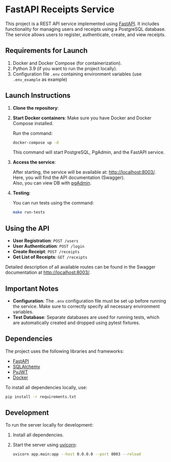 # FastAPI Receipts Service

This project is a REST API service implemented using [FastAPI](https://fastapi.tiangolo.com/). It includes functionality for managing users and receipts using a PostgreSQL database.  
The service allows users to register, authenticate, create, and view receipts.

## Requirements for Launch

1. Docker and Docker Compose (for containerization).
2. Python 3.9 (if you want to run the project locally).
3. Configuration file `.env` containing environment variables (use `.env_example` as example)

## Launch Instructions

1. **Clone the repository**:

2. **Start Docker containers**:
   Make sure you have Docker and Docker Compose installed.
   
   Run the command:
   ```bash
   docker-compose up -d
   ```
   This command will start PostgreSQL, PgAdmin, and the FastAPI service.

3. **Access the service**:
   
   After starting, the service will be available at: [http://localhost:8003/](http://localhost:8003/). Here, you will find the API documentation (Swagger).  
   Also, you can view DB with [pgAdmin](http://127.0.0.1:5050/).

4. **Testing**:
   
   You can run tests using the command:
   ```bash
   make run-tests
   ```
 
## Using the API

- **User Registration**:
  `POST /users`
- **User Authentication**:
  `POST /login`
- **Create Receipt**:
  `POST /receipts`
- **Get List of Receipts**:
  `GET /receipts`

Detailed description of all available routes can be found in the Swagger documentation at [http://localhost:8003/](http://localhost:8003/).

## Important Notes

- **Configuration**: The `.env` configuration file must be set up before running the service. Make sure to correctly specify all necessary environment variables.
- **Test Database**: Separate databases are used for running tests, which are automatically created and dropped using pytest fixtures.

## Dependencies

The project uses the following libraries and frameworks:

- [FastAPI](https://fastapi.tiangolo.com/)
- [SQLAlchemy](https://www.sqlalchemy.org/)
- [PyJWT](https://pyjwt.readthedocs.io/)
- [Docker](https://www.docker.com/)

To install all dependencies locally, use:
```bash
pip install -r requirements.txt
```

## Development

To run the server locally for development:

1. Install all dependencies.
2. Start the server using [uvicorn](https://www.uvicorn.org/):

    ```bash
    uvicorn app.main:app --host 0.0.0.0 --port 8003 --reload
    ```

